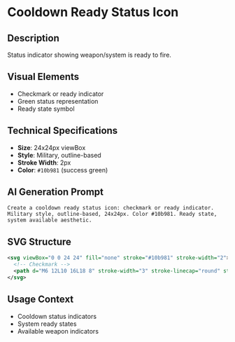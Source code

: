 # Cooldown Ready Status Icon

## Description

Status indicator showing weapon/system is ready to fire.

## Visual Elements

- Checkmark or ready indicator
- Green status representation
- Ready state symbol

## Technical Specifications

- **Size**: 24x24px viewBox
- **Style**: Military, outline-based
- **Stroke Width**: 2px
- **Color**: `#10b981` (success green)

## AI Generation Prompt

```
Create a cooldown ready status icon: checkmark or ready indicator. Military style, outline-based, 24x24px. Color #10b981. Ready state, system available aesthetic.
```

## SVG Structure

```svg
<svg viewBox="0 0 24 24" fill="none" stroke="#10b981" stroke-width="2">
  <!-- Checkmark -->
  <path d="M6 12L10 16L18 8" stroke-width="3" stroke-linecap="round" stroke-linejoin="round" />
</svg>
```

## Usage Context

- Cooldown status indicators
- System ready states
- Available weapon indicators
